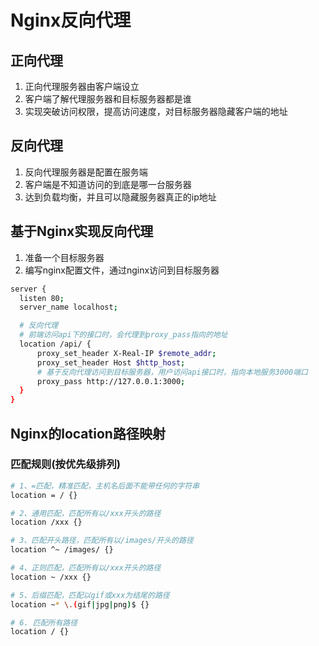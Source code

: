 
# Nginx反向代理

## 正向代理

1. 正向代理服务器由客户端设立
2. 客户端了解代理服务器和目标服务器都是谁
3. 实现突破访问权限，提高访问速度，对目标服务器隐藏客户端的地址

## 反向代理

1. 反向代理服务器是配置在服务端
2. 客户端是不知道访问的到底是哪一台服务器
3. 达到负载均衡，并且可以隐藏服务器真正的ip地址

## 基于Nginx实现反向代理

1. 准备一个目标服务器
2. 编写nginx配置文件，通过nginx访问到目标服务器

```sh
server {
  listen 80;
  server_name localhost;

  # 反向代理
  # 前端访问api下的接口时，会代理到proxy_pass指向的地址
  location /api/ {
      proxy_set_header X-Real-IP $remote_addr;
      proxy_set_header Host $http_host;
      # 基于反向代理访问到目标服务器，用户访问api接口时，指向本地服务3000端口
      proxy_pass http://127.0.0.1:3000;
  }
}
```

## Nginx的location路径映射

### 匹配规则(按优先级排列)

```sh
# 1、=匹配，精准匹配，主机名后面不能带任何的字符串
location = / {}

# 2、通用匹配，匹配所有以/xxx开头的路径
location /xxx {}

# 3、匹配开头路径，匹配所有以/images/开头的路径
location ^~ /images/ {}

# 4、正则匹配，匹配所有以/xxx开头的路径
location ~ /xxx {}

# 5、后缀匹配，匹配以gif或xxx为结尾的路径
location ~* \.(gif|jpg|png)$ {}

# 6. 匹配所有路径
location / {}
```
